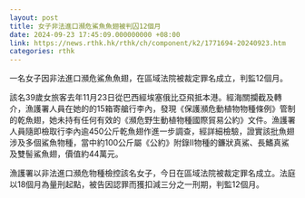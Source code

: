 ```yaml
---
layout: post
title: 女子非法進口瀕危鯊魚魚翅被判囚12個月
date: 2024-09-23 17:45:09.000000000 +08:00
link: https://news.rthk.hk/rthk/ch/component/k2/1771694-20240923.htm
categories: rthk
---
```


一名女子因非法進口瀕危鯊魚魚翅，在區域法院被裁定罪名成立，判監12個月。

該名39歲女旅客去年11月23日從巴西經埃塞俄比亞飛抵本港。經海關攔截及轉介，漁護署人員在她的的15箱寄艙行李內，發現《保護瀕危動植物物種條例》管制的乾魚翅，她未持有任何有效的《瀕危野生動植物種國際貿易公約》文件。漁護署人員隨即檢取行李內逾450公斤乾魚翅作進一步調查，經詳細檢驗，證實該批魚翅涉及多個鯊魚物種，當中約100公斤屬《公約》附錄II物種的鐮狀真鯊、長鰭真鯊及雙髻鯊魚翅，價值約44萬元。

漁護署以非法進口瀕危物種檢控該名女子，今日在區域法院被裁定罪名成立。法庭以18個月為量刑起點，被告因認罪而獲扣減三分之一刑期，判監12個月。
